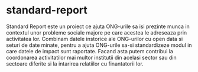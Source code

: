 # standard-report
Standard Report este un proiect ce ajuta ONG-urile sa isi prezinte munca in contextul unor probleme sociale majore pe care acestea le adreseaza prin activitatea lor. Combinam datele instorice ale ONG-urilor cu open data si seturi de date minate, pentru a ajuta ONG-urile sa-si standardizeze modul in care datele de impact sunt raportate. Facand asta putem contribui la coordonarea activitatilor mai multor institutii din acelasi sector sau din sectoare diferite si la intarirea relatiilor cu finantatorii lor.
